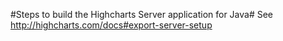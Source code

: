#Steps to build the Highcharts Server application for Java#
See http://highcharts.com/docs#export-server-setup
